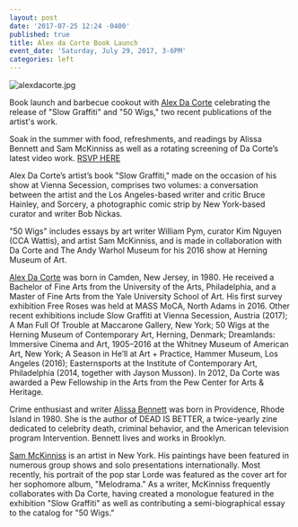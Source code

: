 ```yaml
---
layout: post
date: '2017-07-25 12:24 -0400'
published: true
title: Alex da Corte Book Launch
event_date: 'Saturday, July 29, 2017, 3-6PM'
categories: left
---
```

![alexdacorte.jpg]({{site.baseurl}}/assets/img/alexdacorte.jpg)

Book launch and barbecue cookout with [Alex Da Corte](http://alexdacorte.com/) celebrating the release of "Slow Graffiti" and "50 Wigs," two recent publications of the artist's work. 

Soak in the summer with food, refreshments, and readings by Alissa Bennett and Sam McKinniss as well as a rotating screening of Da Corte’s latest video work. [RSVP HERE](https://www.facebook.com/events/1423804564368704/?acontext=%7B%22ref%22%3A%2229%22%2C%22ref_notif_type%22%3A%22plan_user_invited%22%2C%22action_history%22%3A%22null%22%7D&notif_t=plan_user_invited&notif_id=1501032207943441)

Alex Da Corte’s artist’s book "Slow Graffiti," made on the occasion of his show at Vienna Secession, comprises two volumes: a conversation between the artist and the Los Angeles-based writer and critic Bruce Hainley, and Sorcery, a photographic comic strip by New York-based curator and writer Bob Nickas.

"50 Wigs" includes essays by art writer William Pym, curator Kim Nguyen (CCA Wattis), and artist Sam McKinniss, and is made in collaboration with Da Corte and The Andy Warhol Museum for his 2016 show at Herning Museum of Art.

[Alex Da Corte](http://alexdacorte.com/) was born in Camden, New Jersey, in 1980. He received a Bachelor of Fine Arts from the University of the Arts, Philadelphia, and a Master of Fine Arts from the Yale University School of Art. His first survey exhibition Free Roses was held at MASS MoCA, North Adams in 2016. Other recent exhibitions include Slow Graffiti at Vienna Secession, Austria (2017); A Man Full Of Trouble at Maccarone Gallery, New York; 50 Wigs at the Herning Museum of Contemporary Art, Herning, Denmark; Dreamlands: Immersive Cinema and Art, 1905–2016 at the Whitney Museum of American Art, New York; A Season in He’ll at Art + Practice, Hammer Museum, Los Angeles (2016); Easternsports at the Institute of Contemporary Art, Philadelphia (2014, together with Jayson Musson). In 2012, Da Corte was awarded a Pew Fellowship in the Arts from the Pew Center for Arts & Heritage.

Crime enthusiast and writer [Alissa Bennett](http://heinzfellernileisist.bigcartel.com/product/dead-is-better-alissa-bennett) was born in Providence, Rhode Island in 1980. She is the author of DEAD IS BETTER, a twice-yearly zine dedicated to celebrity death, criminal behavior, and the American television program Intervention. Bennett lives and works in Brooklyn.

[Sam McK­in­niss](http://www.teamgal.com/artists/sam_mc_kinniss) is an artist in New York. His paintings have been fea­tured in numerous group shows and solo presentations internationally. Most recently, his portrait of the pop star Lorde was featured as the cover art for her sophomore album, "Melodrama." As a writer, McKinniss frequently collaborates with Da Corte, having created a monologue featured in the exhibition "Slow Graffiti" as well as contributing a semi-biographical essay to the catalog for "50 Wigs."

